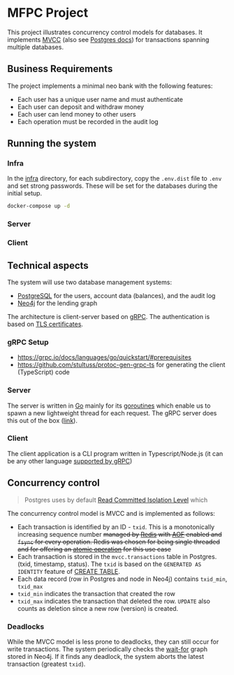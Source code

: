 # MFPC Project

This project illustrates concurrency control models for databases. It implements [MVCC](https://en.wikipedia.org/wiki/Multiversion_concurrency_control) (also see [Postgres docs](https://www.postgresql.org/docs/current/mvcc-intro.html)) for transactions spanning multiple databases.

## Business Requirements

The project implements a minimal neo bank with the following features:

- Each user has a unique user name and must authenticate
- Each user can deposit and withdraw money
- Each user can lend money to other users
- Each operation must be recorded in the audit log

## Running the system

### Infra

In the [infra](./infra/) directory, for each subdirectory, copy the `.env.dist` file to `.env` and set strong passwords. These will be set for the databases during the initial setup.

```bash
docker-compose up -d
```

### Server

### Client

## Technical aspects

The system will use two database management systems:

- [PostgreSQL](https://www.postgresql.org/) for the users, account data (balances), and the audit log
- [Neo4j](https://neo4j.com/) for the lending graph

The architecture is client-server based on [gRPC](https://grpc.io/). The authentication is based on [TLS certificates](https://grpc.io/docs/guides/auth/#with-server-authentication-ssltls).

### gRPC Setup

- https://grpc.io/docs/languages/go/quickstart/#prerequisites
- https://github.com/stultuss/protoc-gen-grpc-ts for generating the client (TypeScript) code

### Server

The server is written in [Go](https://go.dev/) mainly for its [goroutines](https://go.dev/tour/concurrency/1) which enable us to spawn a new lightweight thread for each request. The gRPC server does this out of the box ([link](https://github.com/grpc/grpc-go/blob/master/Documentation/concurrency.md#servers)).

### Client

The client application is a CLI program written in Typescript/Node.js (it can be any other language [supported by gRPC](https://grpc.io/docs/languages/))

## Concurrency control

> Postgres uses by default [Read Committed Isolation Level](https://www.postgresql.org/docs/current/transaction-iso.html#XACT-READ-COMMITTED) which

The concurrency control model is MVCC and is implemented as follows:

- Each transaction is identified by an ID - `txid`. This is a monotonically increasing sequence number ~~managed by [Redis](https://redis.io/) with [AOF](https://redis.io/docs/management/persistence/#append-only-file) enabled and `fsync` for every operation. Redis was chosen for being single threaded and for offering an [atomic operation](https://redis.io/commands/incr/) for this use case~~
- Each transaction is stored in the `mvcc.transactions` table in Postgres. (txid, timestamp, status). The `txid` is based on the `GENERATED AS IDENTITY` feature of [CREATE TABLE](https://www.postgresql.org/docs/15/sql-createtable.html).
- Each data record (row in Postgres and node in Neo4j) contains `txid_min`, `txid_max`
- `txid_min` indicates the transaction that created the row
- `txid_max` indicates the transaction that deleted the row. `UPDATE` also counts as deletion since a new row (version) is created.

### Deadlocks

While the MVCC model is less prone to deadlocks, they can still occur for write transactions. The system periodically checks the [wait-for](https://en.wikipedia.org/wiki/Wait-for_graph) graph stored in Neo4j. If it finds any deadlock, the system aborts the latest transaction (greatest `txid`).
